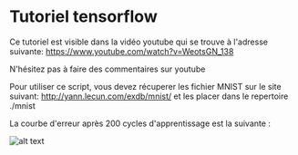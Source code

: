 # Tutoriel tensorflow

Ce tutoriel est visible dans la vidéo youtube qui se trouve à l'adresse suivante:
https://www.youtube.com/watch?v=WeotsGN_138

N'hésitez pas à faire des commentaires sur youtube

Pour utiliser ce script, vous devez récuperer les fichier MNIST sur le site suivant:
http://yann.lecun.com/exdb/mnist/
et les placer dans le repertoire ./mnist

La courbe d'erreur après 200 cycles d'apprentissage est la suivante :

![alt text](https://github.com/L42Project/Tutoriels/blob/master/Tensorflow/tutoriel1/Figure_1.png)

